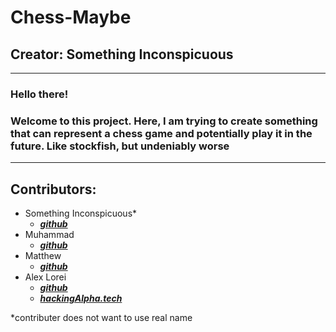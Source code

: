 # Chess-Maybe

## Creator: Something Inconspicuous

---

### Hello there!
### Welcome to this project. Here, I am trying to create something that can represent a chess game and potentially play it in the future. Like stockfish, but undeniably worse

---

## Contributors:

- Something Inconspicuous\*
    - ***[github](https://github.com/Something-Inconspicuous)***
- Muhammad
    - ***[github](https://github.com/imacrazyguy412)***
- Matthew
    - ***[github](https://github.com/mteam88)***
- Alex Lorei
    - ***[github](https://github.com/x86Cow)***
    - ***[hackingAlpha.tech](https://blog.hackingalpha.tech)***

\*contributer does not want to use real name
